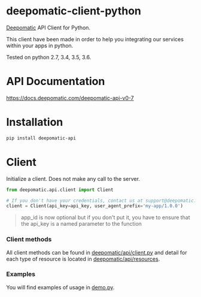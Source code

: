 # deepomatic-client-python

[Deepomatic](https://www.deepomatic.com) API Client for Python.

This client have been made in order to help you integrating our services within your apps in python.

Tested on python 2.7, 3.4, 3.5, 3.6.

# API Documentation

https://docs.deepomatic.com/deepomatic-api-v0-7

# Installation

```bash
pip install deepomatic-api
```

# Client

Initialize a client.
Does not make any call to the server.

```python
from deepomatic.api.client import Client

# If you don't have your credentials, contact us at support@deepomatic.com
client = Client(api_key=api_key, user_agent_prefix='my-app/1.0.0')
```
> app_id is now optional but if you don't put it, you have to ensure that the api_key is a named parameter to the function 

### Client methods

All client methods can be found in [deepomatic/api/client.py](deepomatic/api/client.py) and detail for each type of resource is located in [deepomatic/api/resources](deepomatic/api/resources).

### Examples

You will find examples of usage in [demo.py](demo.py).
